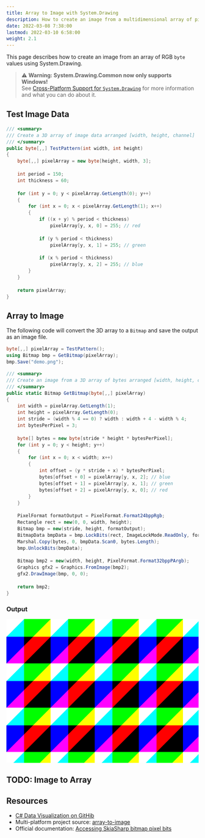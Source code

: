```yaml
---
title: Array to Image with System.Drawing
description: How to create an image from a multidimensional array of pixel values
date: 2022-03-08 7:38:00
lastmod: 2022-03-10 6:58:00
weight: 2.1
---
```


This page describes how to create an image from an array of RGB `byte` values using System.Drawing.

> ⚠️ **Warning: System.Drawing.Common now only supports Windows!**\
> See [Cross-Platform Support for `System.Drawing`](../cross-platform) for more information and what you can do about it.

## Test Image Data

```cs
/// <summary>
/// Create a 3D array of image data arranged [width, height, channel]
/// </summary>
public byte[,,] TestPattern(int width, int height)
{
    byte[,,] pixelArray = new byte[height, width, 3];

    int period = 150;
    int thickness = 60;

    for (int y = 0; y < pixelArray.GetLength(0); y++)
    {
        for (int x = 0; x < pixelArray.GetLength(1); x++)
        {
            if ((x + y) % period < thickness)
                pixelArray[y, x, 0] = 255; // red

            if (y % period < thickness)
                pixelArray[y, x, 1] = 255; // green

            if (x % period < thickness)
                pixelArray[y, x, 2] = 255; // blue
        }
    }

    return pixelArray;
}
```

## Array to Image

The following code will convert the 3D array to a `Bitmap` and save the output as an image file.


```cs
byte[,,] pixelArray = TestPattern();
using Bitmap bmp = GetBitmap(pixelArray);
bmp.Save("demo.png");
```

```cs
/// <summary>
/// Create an image from a 3D array of bytes arranged [width, height, channel]
/// </summary>
public static Bitmap GetBitmap(byte[,,] pixelArray)
{
    int width = pixelArray.GetLength(1);
    int height = pixelArray.GetLength(0);
    int stride = (width % 4 == 0) ? width : width + 4 - width % 4;
    int bytesPerPixel = 3;

    byte[] bytes = new byte[stride * height * bytesPerPixel];
    for (int y = 0; y < height; y++)
    {
        for (int x = 0; x < width; x++)
        {
            int offset = (y * stride + x) * bytesPerPixel;
            bytes[offset + 0] = pixelArray[y, x, 2]; // blue
            bytes[offset + 1] = pixelArray[y, x, 1]; // green
            bytes[offset + 2] = pixelArray[y, x, 0]; // red
        }
    }

    PixelFormat formatOutput = PixelFormat.Format24bppRgb;
    Rectangle rect = new(0, 0, width, height);
    Bitmap bmp = new(stride, height, formatOutput);
    BitmapData bmpData = bmp.LockBits(rect, ImageLockMode.ReadOnly, formatOutput);
    Marshal.Copy(bytes, 0, bmpData.Scan0, bytes.Length);
    bmp.UnlockBits(bmpData);

    Bitmap bmp2 = new(width, height, PixelFormat.Format32bppPArgb);
    Graphics gfx2 = Graphics.FromImage(bmp2);
    gfx2.DrawImage(bmp, 0, 0);

    return bmp2;
}
```

### Output

<img src="output.png" class="border shadow mt-2 mb-5">

## TODO: Image to Array

## Resources
* [C# Data Visualization on GitHib](https://github.com/swharden/Csharp-Data-Visualization)
* Multi-platform project source: [array-to-image](https://github.com/swharden/Csharp-Data-Visualization/tree/main/projects/array-to-image)
* Official documentation: [Accessing SkiaSharp bitmap pixel bits
](https://docs.microsoft.com/en-us/xamarin/xamarin-forms/user-interface/graphics/skiasharp/bitmaps/pixel-bits)